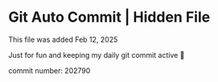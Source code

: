 # Git Auto Commit | Hidden File

This file was added Feb 12, 2025

Just for fun and keeping my daily git commit active 🤪

commit number: 202790
